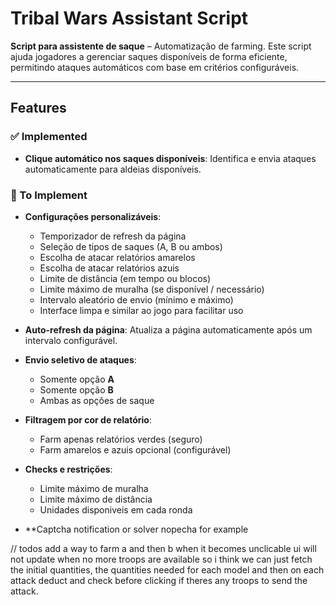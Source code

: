 # Tribal Wars Assistant Script

**Script para assistente de saque** – Automatização de farming. Este script ajuda jogadores a gerenciar saques disponíveis de forma eficiente, permitindo ataques automáticos com base em critérios configuráveis.

---

## Features

### ✅ Implemented
- **Clique automático nos saques disponíveis**: Identifica e envia ataques automaticamente para aldeias disponíveis.
### 🚧 To Implement
- **Configurações personalizáveis**:
  - Temporizador de refresh da página
  - Seleção de tipos de saques (A, B ou ambos)
  - Escolha de atacar relatórios amarelos
  - Escolha de atacar relatórios azuis
  - Limite de distância (em tempo ou blocos)
  - Limite máximo de muralha (se disponível / necessário)
  - Intervalo aleatório de envio (mínimo e máximo)
  - Interface limpa e similar ao jogo para facilitar uso

- **Auto-refresh da página**: Atualiza a página automaticamente após um intervalo configurável.

- **Envio seletivo de ataques**:
  - Somente opção **A**
  - Somente opção **B**
  - Ambas as opções de saque
- **Filtragem por cor de relatório**:
  - Farm apenas relatórios verdes (seguro)
  - Farm amarelos e azuis opcional (configurável)


- **Checks e restrições**:
  - Limite máximo de muralha
  - Limite máximo de distância
  - Unidades disponiveis em cada ronda

- **Captcha notification or solver
nopecha for example



// todos
add a way to farm a and then b when it becomes unclicable
ui will not update when no more troops are available so i think we can just fetch the initial quantities, the quantities needed for each model and then on each attack deduct and check before clicking if theres any troops to send the attack. 